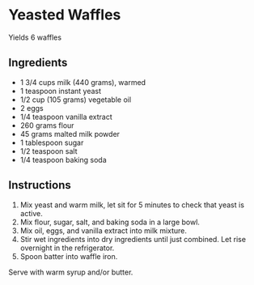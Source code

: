 # Yeasted Waffles

Yields 6 waffles

## Ingredients

- 1 3/4 cups milk (440 grams), warmed
- 1 teaspoon instant yeast
- 1/2 cup (105 grams) vegetable oil
- 2 eggs
- 1/4 teaspoon vanilla extract
- 260 grams flour
- 45 grams malted milk powder
- 1 tablespoon sugar
- 1/2 teaspoon salt
- 1/4 teaspoon baking soda

## Instructions

1. Mix yeast and warm milk, let sit for 5 minutes to check that yeast is active.
2. Mix flour, sugar, salt, and baking soda in a large bowl.
3. Mix oil, eggs, and vanilla extract into milk mixture.
4. Stir wet ingredients into dry ingredients until just combined. Let rise overnight in the refrigerator.
5. Spoon batter into waffle iron.

Serve with warm syrup and/or butter.
